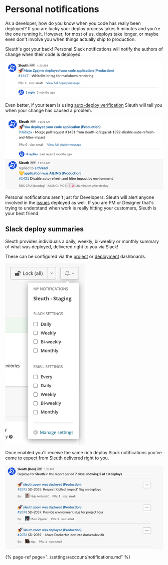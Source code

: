 # Personal notifications

As a developer, how do you know when you code has really been deployed? If you are lucky your deploy process takes 5 minutes and you're the one running it. However, for most of us, deploys take longer, or maybe even don't involve you when things actually ship to production.

Sleuth's got your back! Personal Slack notifications will notify the authors of change when their code is deployed.

![](../.gitbook/assets/slack-or-sleuth-or-sleuth-2021-02-04-11-14-44.png)

Even better, if your team is using [auto-deploy verification](../auto-verify-your-deploys/) Sleuth will tell you when your change has caused a problem.

![](../.gitbook/assets/slack-or-sleuth-or-sleuth-2021-02-04-11-17-13.png)

Personal notifications aren't just for Developers. Sleuth will alert anyone involved in the [issues](../integrations-1/issue-trackers/) deployed as well. If you are PM or Designer that's trying to understand when work is really hitting your customers, Sleuth is your best friend.

## Slack deploy summaries

Sleuth provides individuals a daily, weekly, bi-weekly or monthly summary of what was deployed, delivered right to you via Slack!

These can be configured via the [project](../modeling-your-deployments/projects/) or [deployment](../modeling-your-deployments/code-deployments/) dashboards.

![](../.gitbook/assets/sleuth-sleuth-command-center-sleuth-2021-02-12-13-24-06%20%281%29%20%281%29.png)

Once enabled you'll receive the same rich deploy Slack notifications you've come to expect from Sleuth delivered right to you.

![](../.gitbook/assets/slack-or-sleuth-dev-or-sleuth-2021-02-12-13-18-56.png)

{% page-ref page="../settings/account/notifications.md" %}

